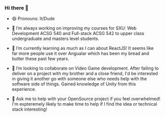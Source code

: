 ### Hi there 👋

- 😄 Pronouns: It/Dude

- 🔭 I’m always working on improving my courses for SXU: Web Development ACSG 540 and Full-stack ACSG 542 to upper class undergraduate and masters level students.

- 🌱 I’m currently learning as much as I can about ReactJS! It seems like far more people use it over Angualar which has been my bread and butter these past few years.

- 👯 I’m looking to collaborate on Video Game development. After failing to deliver on a project with my brother and a close friend, I'd be interested in giving it another go with someone else who needs help with the software side of things. Gained knowledge of Unity from this experience.

- 💬 Ask me to help with your OpenSource project if you feel overwhelmed! I'm expteremely likely to make time to help if I find the idea or technical stack interesting!

<!--
**jbanahan/jbanahan** is a ✨ _special_ ✨ repository because its `README.md` (this file) appears on your GitHub profile.

Here are some ideas to get you started:

- 📫 How to reach me: ...
- 🤔 I’m looking for help with career growth and opportunities. 
- ⚡ Fun fact: ...
-->
